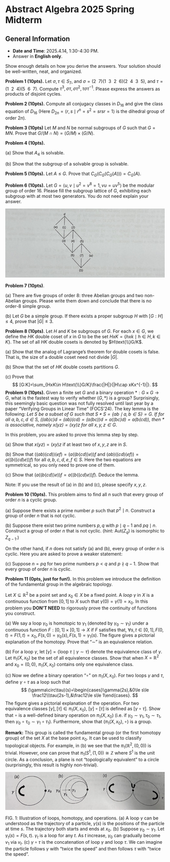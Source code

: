 # Abstract Algebra 2025 Spring Midterm

## General Information

- **Date and Time**: 2025.4.14, 1:30-4:30 PM.
- Answer in **English only**.

Show enough details on how you derive the answers. Your solution should be well-written, neat, and organized.

**Problem 1 (10pts).** Let $\sigma,\tau\in S_7$, and $\sigma=(2~~7)(1~~3~~2~~6)(2~~4~~3~~5)$, and $\tau=(1~~2~~4)(5~~6~~7)$. Compute $\tau^3,\sigma\tau,\sigma\tau^2,\tau\sigma\tau^{-1}$. Please express the answers as products of disjoint cycles.

**Problem 2 (10pts).** Compute all conjugacy classes in $D_{16}$ and give the class equation of $D_{16}$ (Here $D_{2n}=\langle r,s\mid r^n=s^2=srsr=1\rangle$ is the dihedral group of order $2n$).

**Problem 3 (10pts)** Let $M$ and $N$ be normal subgroups of $G$ such that $G=MN$. Prove that $G/(M\cap N)=(G/M)\times (G/N)$.

**Problem 4 (10pts).**

(a) Show that $A_4$ is solvable.

(b) Show that the subgroup of a solvable group is solvable.

**Problem 5 (10pts).** Let $A\le G$. Prove that $C_G(C_G(C_G(A)))=C_G(A)$.

**Problem 6 (10pts).** Let $G=\langle u,v\mid u^2=v^8=1,vu=uv^5\rangle$ be the modular group of order $16$. Please fill the subgroup lattice of $G$, exhibiting each subgroup with at most two generators. You do not need explain your answer.

![](../Images/Abstract_Algebra/Prob6.png)

**Problem 7 (10pts)**.

(a) There are five groups of order $8$: three Abelian groups and two non-Abelian groups. Please write them down and conclude that there is no order-8 simple group.

(b) Let $G$ be a simple group. If there exists a proper subgroup $H$ with $[G:H]\le 4$, prove that $|G|\le 3$.

**Problem 8 (10pts)**. Let $H$ and $K$ be subgroups of $G$. For each $x\in G$, we define the $HK$ double coset of $x$ in $G$ to be the set $HxK=\{hxk\mid h\in H,k\in K\}$. The set of all $HK$ double cosets is denoted by $H\text{\\}G/K$. 

(a) Show that the analog of Lagrange’s theorem for double cosets is false. That is, the size of a double coset need not divide $|G|$. 

(b) Show that the set of $HK$ double cosets partitions $G$.

(c) Prove that
$$
[G:K]=\sum_{HxK\in H\text{\\}G/K}\frac{|H|}{|H\cap xKx^{-1}|}.
$$
**Problem 9 (10pts).** Given a finite set $G$ and a binary operation $\ast:G\times G\to G$, what is the fastest way to verify whether $(G,\ast)$ is a group? Surprisingly, this seemingly basic question was not fully resolved until last year by a paper “Verifying Groups in Linear Time” (FOCS’24). The key lemma is the following: *Let $S$ be a subset of $G$ such that $S\ast S=\{ab\mid a,b\in S\}=G$. If for all $a,b,c,d\in S$, $((ab)c)d=(ab)(cd)=(a(bc))d=a((bc)d)=a(b(cd))$, then $\ast$ is associative, namely $x(yz)=(xy)z$ for all $x,y,z\in G$*.

In this problem, you are asked to prove this lemma step by step.

(a) Show that $x(yz)=(xy)z$ if at least two of $x,y,z$ are in $S$.

(b) Show that $((ab)(cd))(ef)=(a((b(cd))e))f$ and $(ab)((cd)(ef))=a((b((cd)e))f)$ for all $a,b,c,d,e,f\in S$. Here the two equations are symmetrical, so you only need to prove one of them.

(c) Show that $(a((b(cd))e))f=a((b((cd)e))f)$. Deduce the lemma.

Note: If you use the result of (a) in (b) and (c), please specify $x,y,z$.

**Problem 10 (10pts).** This problem aims to find all $n$ such that every group of order $n$ is a cyclic group.

(a) Suppose there exists a prime number $p$ such that $p^2\mid n$. Construct a group of order $n$ that is not cyclic.

(b) Suppose there exist two prime numbers $p,q$ with $p\mid q-1$ and $pq\mid n$. Construct a group of order $n$ that is not cyclic. (hint: $\text{Aut}(Z_q)$ is isomorphic to $Z_{q-1}$.)

On the other hand, if $n$ does not satisfy (a) and (b), every group of order $n$ is cyclic. Here you are asked to prove a weaker statement:

(c) Suppose $n=pq$ for two prime numbers $p<q$ and $p\nmid q-1$. Show that every group of order $n$ is cyclic.

**Problem 11 (0pts, just for fun!).** In this problem we introduce the definition of the fundamental group in the algebraic topology.

Let $X\subseteq \mathbb R^2$ be a point set and $x_0\in X$ be a fixed point. A *loop* $\gamma$ in $X$ is a continuous function from $[0,1]$ to $X$ such that $\gamma(0)=\gamma(1)=x_0$. In this problem you **DON’T NEED** to rigorously prove the continuity of functions you construct.

(a) We say a loop $\gamma_0$ is homotopic to $\gamma_1$ (denoted by $\gamma_0\sim\gamma_1$) under a continuous function $F:[0,1]\times [0,1]\to X$ if $F$ satisfies that, $\forall s,t\in [0,1], F(0,t)=F(1,t)=x_0,F(s,0)=\gamma_0(s),F(s,1)=\gamma_1(s)$. The figure gives a pictorial explanation of the homotopy. Prove that “$\sim$” is an equivalence relation.

(b) For a loop $\gamma$, let $[\gamma]=\{\text{loop } \tau\mid \gamma\sim\tau\}$ denote the equivalence class of $\gamma$. Let $\pi_1(X,x_0)$ be the set of all equivalence classes. Show that when $X=\mathbb R^2$ and $x_0=(0,0)$, $\pi_1(X,x_0)$ contains only one equivalence class.

(c) Now we define a binary operation “$\circ$” on $\pi_1(X,x_0)$. For two loops $\gamma$ and $\tau$, define $\gamma\circ\tau$ as a loop such that
$$
(\gamma\circ\tau)(s)=\begin{cases}\gamma(2s),&0\le s\le \frac12\\\tau(2s-1),&\frac12\le s\le 1\end{cases}.
$$
The figure gives a pictorial explanation of the operation. For two equivalence classes $[\gamma],[\tau]\in\pi_1(X,x_0)$, $[\gamma]\circ[\tau]$ is defined as $[\gamma\circ\tau]$. Show that $\circ$ is a well-defined binary operation on $\pi_1(X,x_0)$ (i.e. if $\gamma_0\sim \gamma_1,\tau_0\sim\tau_1$, then $\gamma_0\circ\tau_0\sim\gamma_1\circ\tau_1$). Furthermore, show that $(\pi_1(X,x_0),\circ)$ is a group.

**Remark:** This group is called the fundamental group (or the first homotopy group) of the set $X$ at the base point $x_0$. It can be used to classify topological objects. For example, in (b) we see that the $\pi_1(\mathbb R^2,(0,0))$ is trivial. However, one can prove that $\pi_1(S^1,(1,0))\cong \mathbb Z$ where $S^1$ is the unit circle. As a conclusion, a plane is not “topologically equivalent” to a circle (surprisingly, this result is highly non-trivial).


![](../Images/Abstract_Algebra/Prob11.png)

FIG. 1: Illustration of loops, homotopy, and operations. (a) A loop $\gamma$ can be understood as the trajectory of a  particle, $\gamma(s)$ is the positions of the particle at time $s$. The trajectory both starts and ends at $x_0$. (b) Suppose $\gamma_0\sim \gamma_1$. Let $\gamma_t(s)=F(s,t)$. $\gamma_t$ is a loop for any $t$. As $t$ increase, $\gamma_0$ can gradually become $v_1$ via $v_t$. (c) $\gamma\circ\tau$ is the concatenation of loop $\gamma$ and loop $\tau$. We can imagine the particle follows $\gamma$ with “twice the speed” and then follows $\tau$ with “twice the speed”. 